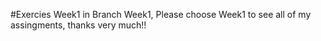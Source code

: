 #Exercies Week1 in Branch Week1, Please choose Week1 to see all of my assingments, thanks very much!!
